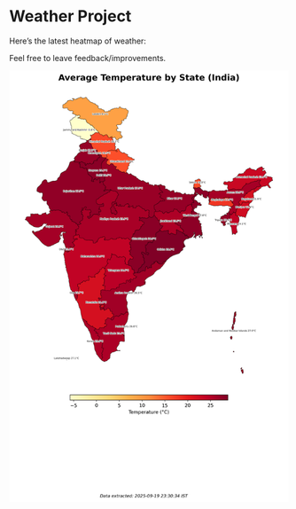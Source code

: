 # Weather Project

Here’s the latest heatmap of weather:

Feel free to leave feedback/improvements.

![India Heatmap](docs/assets/india_heatmap.png?v=CD9A44)
